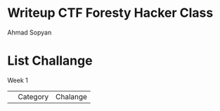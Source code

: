 # Writeup CTF Foresty Hacker Class

Ahmad Sopyan


# List Challange
Week 1
<table>  
  <th>
    <td>Category</td>
    <td>Chalange</td>
  </th>
</table>
